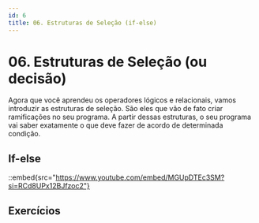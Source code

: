 ```yaml
---
id: 6
title: 06. Estruturas de Seleção (if-else)
---
```

# 06. Estruturas de Seleção (ou decisão)

Agora que você aprendeu os operadores lógicos e relacionais, vamos introduzir as estruturas de seleção. São eles que vão de fato criar ramificações no seu programa. A partir dessas estruturas, o seu programa vai saber exatamente o que deve fazer de acordo de determinada condição.

## If-else

::embed{src="https://www.youtube.com/embed/MGUpDTEc3SM?si=RCd8UPx12BJfzoc2"}

## Exercícios

